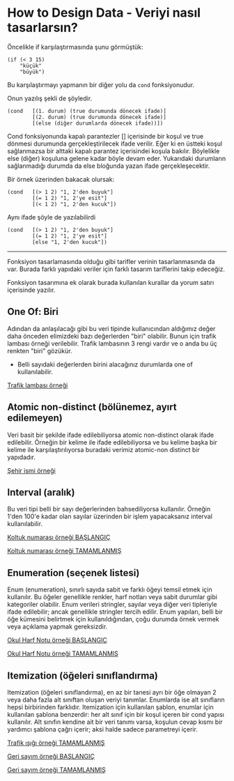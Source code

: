 # How to Design Data - Veriyi nasıl tasarlarsın? 

Öncelikle if karşılaştırmasında şunu görmüştük: 

    (if (< 3 15)    
        "küçük"      
        "büyük")    

Bu karşılaştırmayı yapmanın bir diğer yolu da `cond` fonksiyonudur. 

Onun yazılış şekli de şöyledir.

    (cond   [(1. durum) (true durumunda dönecek ifade)]
            [(2. durum) (true durumunda dönecek ifade)]
            [(else (diğer durumlarda dönecek ifade))])

Cond fonksiyonunda kapalı parantezler [] içerisinde bir koşul ve true dönmesi durumunda gerçekleştirilecek ifade verilir. Eğer ki en üstteki koşul sağlanmazsa bir alttaki kapalı parantez içerisindei koşula bakılır. Böylelikle else (diğer) koşuluna gelene kadar böyle devam eder. Yukarıdaki durumların sağlanmadığı durumda da else bloğunda yazan ifade gerçekleşecektir.

Bir örnek üzerinden bakacak olursak:

    (cond   [(> 1 2) "1, 2'den buyuk"]
            [(= 1 2) "1, 2'ye esit"]
            [(< 1 2) "1, 2'den kucuk"])

Aynı ifade şöyle de yazılabilirdi 

    (cond   [(> 1 2) "1, 2'den buyuk"]
            [(= 1 2) "1, 2'ye esit"]
            [else "1, 2'den kucuk"])

--- 
Fonksiyon tasarlamasında olduğu gibi tarifler verinin tasarlanmasında da var. Burada farklı yapıdaki veriler için farklı tasarım tariflerini takip edeceğiz. 

Fonksiyon tasarımına ek olarak burada kullanılan kurallar da yorum satırı içerisinde yazılır. 

## One Of: Biri 
Adından da anlaşılacağı gibi bu veri tipinde kullanıcından aldığımız değer daha önceden elimizdeki bazı değerlerden "biri" olabilir. Bunun için trafik lambası örneği verilebilir. Trafik lambasının 3 rengi vardır ve o anda bu üç renkten "biri" gözükür. 

* Belli sayıdaki değerlerden birini alacağınız durumlarda one of kullanılabilir. 

[Trafik lambası örneği](https://github.com/gokhangokcen1/OSSU-Journey/blob/main/01-Systematic-Program-Design/02-How-To-Design-Data/02-Data-Definition-traffic-light.rkt)

## Atomic non-distinct (bölünemez, ayırt edilemeyen)
Veri basit bir şekilde ifade edilebiliyorsa atomic non-distinct olarak ifade edilebilir. Örneğin bir kelime ile ifade edilebiliyorsa ve bu kelime başka bir kelime ile karşılaştırılıyorsa buradaki verimiz atomic-non distinct bir yapıdadır. 

[Şehir ismi örneği](https://github.com/gokhangokcen1/OSSU-Journey/blob/main/01-Systematic-Program-Design/02-How-To-Design-Data/03-atomic-non-distinct.rkt)

## Interval (aralık)
Bu veri tipi belli bir sayı değerlerinden bahsediliyorsa kullanılır. Örneğin 1'den 100'e kadar olan sayılar üzerinden bir işlem yapacaksanız interval kullanılabilir.

[Koltuk numarası örneği BAŞLANGIÇ](https://github.com/gokhangokcen1/OSSU-Journey/blob/main/01-Systematic-Program-Design/02-How-To-Design-Data/05-interval.rkt)

[Koltuk numarası örneği TAMAMLANMIŞ](https://github.com/gokhangokcen1/OSSU-Journey/blob/main/01-Systematic-Program-Design/02-How-To-Design-Data/09-interval-aisle.rkt)

## Enumeration (seçenek listesi)
Enum (enumeration), sınırlı sayıda sabit ve farklı öğeyi temsil etmek için kullanılır. Bu öğeler genellikle renkler, harf notları veya sabit durumlar gibi kategoriler olabilir. Enum verileri stringler, sayılar veya diğer veri tipleriyle ifade edilebilir; ancak genellikle stringler tercih edilir. Enum yapıları, belli bir öğe kümesini belirtmek için kullanıldığından, çoğu durumda örnek vermek veya açıklama yapmak gereksizdir.

[Okul Harf Notu örneği BAŞLANGIÇ](https://github.com/gokhangokcen1/OSSU-Journey/blob/main/01-Systematic-Program-Design/02-How-To-Design-Data/06-enumeration.rkt)

[Okul Harf Notu örneği TAMAMLANMIŞ](https://github.com/gokhangokcen1/OSSU-Journey/blob/main/01-Systematic-Program-Design/02-How-To-Design-Data/10-enumeration-bump-up.rkt)

## Itemization (öğeleri sınıflandırma)

Itemization (öğeleri sınıflandırma), en az bir tanesi ayrı bir öğe olmayan 2 veya daha fazla alt sınıftan oluşan veriyi tanımlar. Enumlarda ise alt sınıfların hepsi birbirinden farklıdır. Itemization için kullanılan şablon, enumlar için kullanılan şablona benzerdir: her alt sınıf için bir koşul içeren bir cond yapısı kullanılır. Alt sınıfın kendine ait bir veri tanımı varsa, koşulun cevap kısmı bir yardımcı şablona çağrı içerir; aksi halde sadece parametreyi içerir.

[Trafik ışığı örneği TAMAMLANMIŞ](https://github.com/gokhangokcen1/OSSU-Journey/blob/main/01-Systematic-Program-Design/02-How-To-Design-Data/08-itemization-traffic-light.rkt)

[Geri sayım örneği BAŞLANGIÇ](https://github.com/gokhangokcen1/OSSU-Journey/blob/main/01-Systematic-Program-Design/02-How-To-Design-Data/08-itemization-traffic-light.rkt)

[Geri sayım örneği TAMAMLANMIŞ](https://github.com/gokhangokcen1/OSSU-Journey/blob/main/01-Systematic-Program-Design/02-How-To-Design-Data/11-itemization-countdown.rkt)